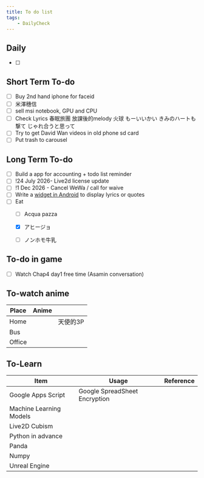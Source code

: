 ```yaml
---
title: To do list
tags: 
	- DailyCheck
---
```


## Daily
- [ ] 
## Short Term To-do
- [ ] Buy 2nd hand iphone for faceid
- [ ] 米澤穗信
- [ ] sell msi notebook, GPU and CPU
- [ ] Check Lyrics 春眠旅團 放課後的melody 火球 もーいいかい きみのハートも撃て じゃれ合うと思って
- [ ] Try to get David Wan videos in old phone sd card
- [ ] Put trash to carousel
## Long Term To-do
- [ ] Build a app for accounting + todo list reminder
- [ ] !24 July 2026- Live2d license update
- [ ] !1 Dec 2026 - Cancel WeWa / call for waive
- [ ] Write a [widget in Android](https://dev.to/rushitjivani/react-native-ultimate-guide-to-create-a-home-screen-widget-for-ios-and-android-1h9g) to display lyrics or quotes
- [ ] Eat 
	- [ ] Acqua pazza
	- [x] アヒージョ
	- [ ] ノンホモ牛乳


## To-do in game
- [ ] Watch Chap4 day1 free time (Asamin conversation)
## To-watch anime

| Place  | Anime |       |
| ------ | ----- | ----- |
| Home   |       | 天使的3P |
| Bus    |       |       |
| Office |       |       |
## To-Learn

| Item                    | Usage                         | Reference |
| ----------------------- | ----------------------------- | --------- |
| Google Apps Script      | Google SpreadSheet Encryption |           |
| Machine Learning Models |                               |           |
| Live2D Cubism           |                               |           |
| Python in advance       |                               |           |
| Panda                   |                               |           |
| Numpy                   |                               |           |
| Unreal Engine           |                               |           |
